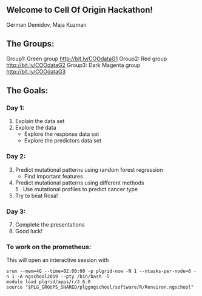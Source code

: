 ## Welcome to Cell Of Origin Hackathon!

German Demidov, Maja Kuzman  


## The Groups:  

Group1: Green group http://bit.ly/COOdataG1 
Group2: Red group http://bit.ly/COOdataG2
Group3: Dark Magenta group http://bit.ly/COOdataG3  


## The Goals:  

### Day 1:  
1. Explain the data set   
2. Explore the data   
    - Explore the response data set  
    - Explore the predictors data set  

### Day 2:  

3. Predict mutational patterns using random forest regression   
    - Find important features  
4. Predict mutational patterns using different methods   
5 . Use mutational profiles to predict cancer type   
6. Try to beat Rosa!  

### Day 3:  

7. Complete the presentations  
8. Good luck!  



### To work on the prometheus:  
This will open an interactive session with 

```
srun --mem=4G --time=02:00:00 -p plgrid-now -N 1 --ntasks-per-node=6 -n 1 -A ngschool2019 --pty /bin/bash -l
module load plgrid/apps/r/3.6.0
source "$PLG_GROUPS_SHARED/plggngschool/software/R/Renviron.ngschool"

```
